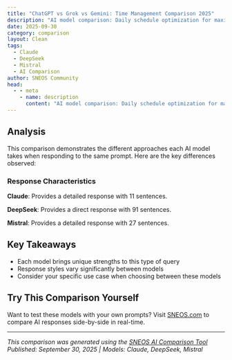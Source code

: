 ```yaml
---
title: "ChatGPT vs Grok vs Gemini: Time Management Comparison 2025"
description: "AI model comparison: Daily schedule optimization for maximum productivity..."
date: 2025-09-30
category: comparison
layout: Clean
tags:
  - Claude
  - DeepSeek
  - Mistral
  - AI Comparison
author: SNEOS Community
head:
  - - meta
    - name: description
      content: "AI model comparison: Daily schedule optimization for maximum productivity..."
---
```


<ChatComparison
  title="ChatGPT vs Grok vs Gemini: Time Management Comparison 2025"
  prompt="Daily schedule optimization for maximum productivity"
  :responses='{
    "Claude": "# Daily Schedule Optimization for Maximum Productivity\n\n## \uD83E\uDDE0 **Understanding Your Natural Rhythms**\n\n### Energy Mapping Exercise\n- **Track for 1 week**: Rate your energy levels (1-10) every 2 hours\n- **Identify patterns**: When are you naturally most alert/creative/focused?\n- **Note crashes**: When do you typically experience energy dips?\n\n### Common Chronotype Patterns\n- **Morning Larks**: Peak 9-11 AM, good for deep work\n- **Night Owls**: Peak 6-8 PM, better for creative tasks later\n- **Bi-modal**: Two peaks (morning \u002B late afternoon)\n\n## \u23F0 **Core Schedule Framework**\n\n### The Ideal Daily Structure\n\u0060\u0060\u0060\n6:00-7:00   Morning Routine (non-negotiable)\n7:00-9:00   High-Energy Block 1\n9:00-12:00  Deep Work Block (most important tasks)\n12:00-1:00  Lunch \u002B Mental Break\n1:00-3:00   Administrative/Communication Block\n3:00-5:00   Deep Work Block 2 or Meetings\n5:00-6:00   Planning/Review\n6:00\u002B       Personal Time\n\u0060\u0060\u0060\n\n## \uD83C\uDFAF **Time Blocking Strategies**\n\n### The 90-Minute Rule\n- **Focus blocks**: Work in 90-minute focused sessions\n- **Break pattern**: 90 min work \u2192 20 min break\n- **Maximum**: 3-4 deep work blocks per day\n\n### Color-Coded Categories\n- \uD83D\uDD34 **Deep Work**: Most important, cognitively demanding tasks\n- \uD83D\uDFE1 **Shallow Work**: Email, admin, routine tasks\n- \uD83D\uDFE2 **Meetings**: Scheduled interactions\n- \uD83D\uDD35 **Personal**: Exercise, meals, family time\n- \uD83D\uDFE3 **Buffer**: Transition time, unexpected issues\n\n## \uD83D\uDCCB **Task Prioritization Methods**\n\n### Eisenhower Matrix\n| Urgent \u002B Important | Not Urgent \u002B Important |\n|-------------------|------------------------|\n| **DO** (Crisis mode) | **SCHEDULE** (Growth zone) |\n| Not Urgent \u002B Not Important | Urgent \u002B Not Important |\n| **ELIMINATE** (Time wasters) | **DELEGATE** (Interruptions) |\n\n### The 3-2-1 Rule\n- **3** most important tasks (deep work)\n- **2** medium-priority tasks (can be delegated/scheduled)\n- **1** small task (quick win for momentum)\n\n## \uD83C\uDF05 **Morning Routine Optimization**\n\n### The Power Hour Formula\n1. **Hydration** (5 min): 16-20oz water\n2. **Movement** (20 min): Exercise/stretching\n3. **Mindfulness** (10 min): Meditation/journaling\n4. **Planning** (15 min): Review day\u0027s priorities\n5. **Learning** (10 min): Read/podcast\n\n### Morning Routine Variations\n**Minimal (30 min)**: Water \u2192 15 min exercise \u2192 10 min planning \u2192 5 min deep breathing\n\n**Extended (90 min)**: Full routine \u002B breakfast \u002B review goals\n\n## \uD83D\uDD0B **Energy Management**\n\n### Natural Energy Optimization\n- **Peak hours**: Schedule most important work\n- **Energy dips**: Use for admin tasks or breaks\n- **Recovery blocks**: Build in 15-min buffers between intense sessions\n\n### The 4 Types of Energy\n1. **Physical**: Exercise, nutrition, sleep\n2. **Emotional**: Positive relationships, enjoyable activities\n3. **Mental**: Focus practices, learning, challenges\n4. **Spiritual**: Purpose, meaning, values alignment\n\n## \u26A1 **Productivity Techniques**\n\n### Pomodoro Technique Plus\n- **25 min focused work** \u2192 5 min break\n- After 4 pomodoros \u2192 30 min break\n- **Enhancement**: Use different timer lengths for different tasks\n\n### Time Boxing Rules\n- **Assign specific time slots** to each task\n- **Include buffer time** (25% extra for most estimates)\n- **Batch similar activities** (all calls together, all emails together)\n- **Protect your calendar**: Treat time blocks like important meetings\n\n## \uD83D\uDCF1 **Technology \u0026 Tools**\n\n### Essential Apps\n- **Calendar**: Google Calendar, Outlook (time blocking)",
    "DeepSeek": "Of course. Here is a comprehensive guide to daily schedule optimization for maximum productivity, blending neuroscience, psychology, and practical time management techniques.\n\n### The Core Philosophy: Work *with* Your Biology, Not Against It\n\nThe most productive schedule isn\u0027t about cramming more tasks into your day. It\u0027s about aligning your work with your natural energy levels, focus cycles, and psychological needs.\n\n---\n\n### Phase 1: The Foundation (The Night Before \u0026 Morning)\n\n**1. Strategic Planning: \u0022The Shutdown Ritual\u0022 (Night Before)**\n*   **Why it works:** It clears your mental RAM, reducing anxiety and preventing work thoughts from disrupting sleep. You wake up with a clear directive, eliminating \u0022decision fatigue\u0022 in the morning.\n*   **How to do it:**\n    *   **Review Today:** Briefly note what you accomplished.\n    *   **Plan Tomorrow:** Write down your 3-5 **Most Important Tasks (MITs)** for the next day. These are the non-negotiable, high-impact items.\n    *   **Brain Dump:** Jot down any other tasks, ideas, or worries on a separate \u0022someday/maybe\u0022 list. This gets them out of your head.\n    *   **Say \u0022Shutdown Complete\u0022:** A verbal cue to signal to your brain that work is over.\n\n**2. The Power Hour: Protect Your Morning (First 60-90 Minutes)**\n*   **Why it works:** Your willpower and focus are at their peak after a night\u0027s rest. Don\u0027t waste this precious resource on email or social media.\n*   **How to do it:**\n    *   **No Email/Social Media:** Avoid reactive tasks. Don\u0027t let others set your agenda.\n    *   **Hydrate \u0026 Move:** Drink a large glass of water. Do light exercise (a 10-minute walk, stretching) to wake up your body.\n    *   **Tackle a Key MIT:** Dive directly into your most important and challenging task. This creates massive momentum for the rest of the day.\n\n---\n\n### Phase 2: Structuring Your Core Workday\n\nThis is where we apply the principles of chronobiology (your body\u0027s natural clock).\n\n**The Optimized Workday Template:**\n\n| Time Block | Activity \u0026 Purpose | Key Principle |\n| :--- | :--- | :--- |\n| **6:00 - 7:30 AM** | **Power Hour \u0026 Morning Ritual** | Peak mental performance for deep work. |\n| **7:30 - 9:00 AM** | **Deep Work Block #1** | Focus on your #1 MIT. No interruptions. |\n| **9:00 - 9:15 AM** | **Break** | Step away from your desk. Hydrate. |\n| **9:15 - 11:00 AM** | **Deep Work Block #2** | Focus on your #2 MIT or continue #1. |\n| **11:00 AM - 12:00 PM** | **Administrative Block** | Answer emails, schedule meetings, quick tasks. Energy is naturally dipping. |\n| **12:00 - 1:00 PM** | **Lunch \u0026 True Break** | **Get away from your screen.** Go for a walk, read a book, meditate. |\n| **1:00 - 3:00 PM** | **Shallow Work Block** | Post-lunch dip. Do lighter tasks: meetings, calls, administrative work, planning. |\n| **3:00 - 4:30 PM** | **Creative/Deep Work Block #3** | A second wind often hits. Good for creative tasks or collaborative deep work. |\n| **4:30 - 5:00 PM** | **Shutdown Ritual Prep** | Review the day, plan tomorrow\u0027s MITs, tidy your workspace. |\n\n---\n\n### Phase 3: The Essential Productivity Systems\n\n**1. Time Blocking**\n*   **Concept:** Schedule every part of your day, including breaks and deep work, in your calendar. Treat these blocks as unbreakable appointments.\n*   **Benefit:** Transforms your to-do list into a realistic, time-bound schedule. Prevents the day from slipping away.\n\n**2. Task Batching**\n*   **Concept:** Group similar, low-energy tasks together (e.g., all emails, all phone calls, all errands).\n*   **Benefit:** Reduces the \u0022context-switching\u0022 penalty, which can cost you up to 40% of your productive time.\n\n**3. The Pomodoro Technique\u00AE (For Focus)**\n*   **Concept:** Work in focused 25-minute sprints, followed by a 5-minute break. After four \u0022Pomodoros,\u0022 take a longer 15-30 minute break.\n*   **Benefit:** Makes daunting tasks feel manageable and builds sustained focus as a muscle.\n\n**4. The 80/20 Rule (Pareto Principle)**\n*   **Concept:** 80% of your results come from 20% of your efforts.\n*   **Application:** Constantly ask yourself: **\u0022Are my MITs in the top 20% of activities that drive results?\u0022** If not, re-prioritize.\n\n---\n\n### Key Principles to Remember\n\n*   **Energy Management \u003E Time Management:** Schedule demanding tasks for your high-energy periods (for most people, this is morning) and less demanding tasks for your low-energy slumps (post-lunch).\n*   **Embrace \u0022Deep Work\u0022:** Uninterrupted, focused concentration on a cognitively demanding task. This is where real progress happens. Protect it fiercely.\n*   **Schedule Breaks Intentionally:** Your brain can only focus for 90-120 minutes at a time. Regular breaks are not a reward; they are a requirement for sustained performance.\n*   **The \u0022Two-Minute Rule\u0022:** If a task comes up and can be done in two minutes or less, do it immediately. This prevents small tasks from piling up.\n*   **Single-Tasking is a Superpower:** Multitasking is a myth. It fractures your attention and reduces the quality of your work.\n\n### Sample Optimized Schedule (Knowledge Worker)\n\n*   **6:30 AM:** Wake up, hydrate, 10-minute walk.\n*   **7:00 AM:** Power Hour. Work on key project report (MIT #1).\n*   **8:30 AM:** Breakfast.\n*   **9:00 AM:** Deep Work Block. Finalize report and prepare presentation slides (MIT #2).\n*   **11:00 AM:** Email \u0026 Communication Batch. Respond to urgent messages.\n*   **12:00 PM:** Lunch away from desk. Read a book.\n*   **1:00 PM:** Shallow Work. Team meeting, schedule appointments, quick tasks.\n*   **3:00 PM:** Creative Block. Brainstorm ideas for new project.\n*   **4:30 PM:** Plan tomorrow, clear inbox to zero, tidy desk.\n*   **5:00 PM:** **Workday End.** Transition to personal time.\n\n### Final Advice: Experiment and Iterate\n\nThis template is a starting point. You are a unique system. Track your energy for a week. Are you a night owl? Then shift the deep work blocks later. Do you crash at 2 PM? Schedule a walk then.\n\nThe ultimate goal is to build a schedule that feels less like a rigid cage and more like a supportive framework that empowers you to do your best work and still have a life.",
    "Mistral": "Optimizing your daily schedule for maximum productivity involves creating a structured routine that aligns with your goals, priorities, and energy levels. Here\u0027s a step-by-step guide to help you create an optimized daily schedule:\n\n1. **Identify your peak productivity hours**: Determine the time of day when you feel most energized and focused. For many people, this is in the morning, but it can vary.\n\n2. **Prioritize tasks**: Use a system like Eisenhower\u0027s Urgent-Important Matrix to prioritize tasks based on their urgency and importance. Focus on what\u0027s important but not urgent (Quadrant 2) to maximize productivity.\n\n3. **Set clear goals**: Break down your tasks into specific, measurable, achievable, relevant, and time-bound (SMART) goals.\n\n4. **Create a routine**: Establish a consistent daily routine that includes dedicated time slots for work, breaks, meals, exercise, and relaxation.\n\n5. **Time blocking**: Allocate specific time slots in your calendar for different tasks or types of work throughout your day. Include buffers between tasks to account for interruptions or unexpected delays.\n\n6. **Eliminate distractions**: Identify what typically distracts you and find ways to minimize these distractions during focused work periods.\n\n7. **Take regular breaks**: Techniques like the Pomodoro Technique (25 minutes of work followed by a 5-minute break) can help maintain focus and productivity throughout the day.\n\n8. **Batch similar tasks**: Group similar tasks together to minimize context switching and improve efficiency.\n\n9. **Delegate and outsource**: If there are tasks that can be done by others, don\u0027t hesitate to delegate or outsource to free up your time for higher-priority work.\n\n10. **Maintain a healthy lifestyle**: Ensure you\u0027re getting enough sleep, eating healthily, staying hydrated, and exercising regularly. Physical health directly impacts your productivity and focus.\n\nHere\u0027s a sample daily schedule based on these principles:\n\n- 6:00 AM: Wake up and morning routine (exercise, meditation, journaling)\n- 7:30 AM: Breakfast\n- 8:00 AM: Most important task of the day (peak productivity hours)\n- 10:30 AM: Short break\n- 10:45 AM: Work on second priority task\n- 12:30 PM: Lunch break\n- 1:15 PM: Work on third priority task\n- 3:00 PM: Short break\n- 3:15 PM: Lower-priority tasks, emails, and calls\n- 5:00 PM: End of workday, review progress, and plan for tomorrow\n- 5:30 PM: Exercise or relaxation time\n- 6:30 PM: Dinner\n- 7:30 PM: Personal time, hobbies, or learning\n- 10:00 PM: Wind down, prepare for sleep\n- 10:30 PM: Sleep\n\nAdjust this sample schedule to fit your specific needs and preferences. Regularly review and update your schedule to ensure it continues to support your productivity goals."
  }'
  published-date="12:38"
/>

## Analysis

This comparison demonstrates the different approaches each AI model takes when responding to the same prompt. Here are the key differences observed:

### Response Characteristics

**Claude**: Provides a detailed response with 11 sentences. 

**DeepSeek**: Provides a direct response with 91 sentences. 

**Mistral**: Provides a detailed response with 27 sentences. 

## Key Takeaways

- Each model brings unique strengths to this type of query
- Response styles vary significantly between models
- Consider your specific use case when choosing between these models

## Try This Comparison Yourself

Want to test these models with your own prompts? Visit [SNEOS.com](https://sneos.com) to compare AI responses side-by-side in real-time.

---

*This comparison was generated using the [SNEOS AI Comparison Tool](https://sneos.com)*
*Published: September 30, 2025 | Models: Claude, DeepSeek, Mistral*
